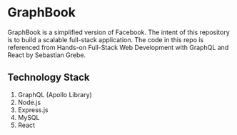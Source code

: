 # GraphBook
GraphBook is a simplified version of Facebook. The intent of this repository is to build a scalable full-stack application.
The code in this repo is referenced from Hands-on Full-Stack Web Development with GraphQL and React by Sebastian Grebe.

## Technology Stack
1. GraphQL (Apollo Library)
2. Node.js
3. Express.js
4. MySQL
5. React

